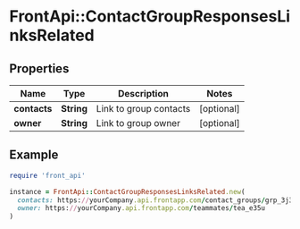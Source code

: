 # FrontApi::ContactGroupResponsesLinksRelated

## Properties

| Name | Type | Description | Notes |
| ---- | ---- | ----------- | ----- |
| **contacts** | **String** | Link to group contacts | [optional] |
| **owner** | **String** | Link to group owner | [optional] |

## Example

```ruby
require 'front_api'

instance = FrontApi::ContactGroupResponsesLinksRelated.new(
  contacts: https://yourCompany.api.frontapp.com/contact_groups/grp_3j342/contacts,
  owner: https://yourCompany.api.frontapp.com/teammates/tea_e35u
)
```

